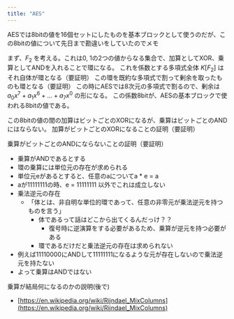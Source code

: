 ```yaml
---
title: "AES"
---
```


AESでは8bitの値を16個セットにしたものを基本ブロックとして使うのだが、この8bitの値について先日まで勘違いをしていたのでメモ

まず、$F_2$ を考える。これは0, 1の2つの値からなる集合で、加算としてXOR、乗算としてANDを入れることで環になる。
これを係数とする多項式全体 $K[F_2]$ はそれ自体が環となる（要証明）
この環を既約な多項式で割って剰余を取ったものも環となる（要証明）
この時にAESでは8次元の多項式で割るので、剰余は$a_0 x^7 + a_1 x^6 + ... + a_7 x^0$ の形になる。
この係数8bitが、AESの基本ブロックで使われる8bitの値である。

この8bitの値の間の加算はビットごとのXORになるが、乗算はビットごとのANDにはならない。
加算がビットごとのXORになることの証明（要証明）

乗算がビットごとのANDにならないことの証明（要証明）
- 乗算がANDであるとする
- 環の乗算には単位元の存在が求められる
- 単位元eがあるとすると、任意のaについてa * e = a
- aが11111111の時、e = 11111111 以外でこれは成立しない
- 乗法逆元の存在
    - 「体とは、非自明な単位的環であって、任意の非零元が乗法逆元を持つものを言う」
        - 体であるって話はどこから出てくるんだっけ？？
            - 復号時に逆演算をする必要があるため、乗算が逆元を持つ必要がある
        - 環であるだけだと乗法逆元の存在は求められない
- 例えば11110000にANDして11111111になるような元が存在しないので乗法逆元を持たない
- よって乗算はANDではない

乗算が結局何になるのかの説明(後で)
- [https://en.wikipedia.org/wiki/Rijndael_MixColumns](https://en.wikipedia.org/wiki/Rijndael_MixColumns)
